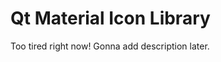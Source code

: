 Qt Material Icon Library
========================

Too tired right now! Gonna add description later.



